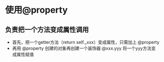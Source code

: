 # 使用@property
## 负责把一个方法变成属性调用
- 首先，把一个getter方法（return self._xxx）变成属性，只需加上 @property
- 再用 @property 创建的对象再创建一个装饰器 @xxx.yyy 将一个yyy方法变成属性赋值